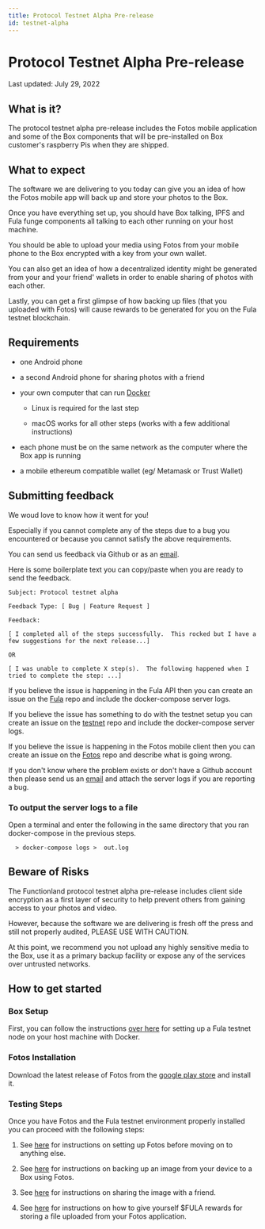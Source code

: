 ```yaml
---
title: Protocol Testnet Alpha Pre-release
id: testnet-alpha
---
```


# Protocol Testnet Alpha Pre-release

Last updated:  July 29, 2022

## What is it?

The protocol testnet alpha pre-release includes the Fotos mobile application and some of the Box components that will be pre-installed on Box customer's raspberry Pis when they are shipped.

## What to expect

The software we are delivering to you today can give you an idea of how the Fotos mobile app will back up and store your photos to the Box.

Once you have everything set up, you should have Box talking, IPFS and Fula funge components all talking to each other running on your host machine.

You should be able to upload your media using Fotos from your mobile phone to the Box encrypted with a key from your own wallet.

You can also get an idea of how a decentralized identity might be generated from your and your friend' wallets in order to enable sharing of photos with each other.

Lastly, you can get a first glimpse of how backing up files (that you uploaded with Fotos) will cause rewards to be generated for you on the Fula testnet blockchain.

## Requirements

  * one Android phone

  * a second Android phone for sharing photos with a friend

  * your own computer that can run [Docker](https://docs.docker.com/get-docker/)

    * Linux is required for the last step

    * macOS works for all other steps (works with a few additional instructions)

  * each phone must be on the same network as the computer where the Box app is running

  * a mobile ethereum compatible wallet (eg/ Metamask or Trust Wallet)

## Submitting feedback

We woud love to know how it went for you!

Especially if you cannot complete any of the steps due to a bug you encountered or because you cannot satisfy the above requirements.

You can send us feedback via Github or as an [email](mailto:testnet@fx.land).

Here is some boilerplate text you can copy/paste when you are ready to send the feedback.


```
Subject: Protocol testnet alpha

Feedback Type: [ Bug | Feature Request ]

Feedback:

[ I completed all of the steps successfully.  This rocked but I have a few suggestions for the next release...]

OR

[ I was unable to complete X step(s).  The following happened when I tried to complete the step: ...]

```


If you believe the issue is happening in the Fula API then you can create an issue on the [Fula](https://github.com/functionland/fula/issues) repo and include the docker-compose server logs.

If you believe the issue has something to do with the testnet setup you can create an issue on the [testnet](https://github.com/functionland/fula-testnet/issues) repo and include the docker-compose server logs.

If you believe the issue is happening in the Fotos mobile client then you can create an issue on the [Fotos](https://github.com/functionland/fotos/issues) repo and describe what is going wrong.

If you don't know where the problem exists or don't have a Github account then please send us an [email](mailto:testnet@fx.land) and attach the server logs if you are reporting a bug.

### To output the server logs to a file

Open a terminal and enter the following in the same directory that you ran docker-compose in the previous steps.

```
  > docker-compose logs >  out.log
```

## Beware of Risks

The Functionland protocol testnet alpha pre-release includes client side encryption as a first layer of security to help prevent others from gaining access to your photos and video.

However, because the software we are delivering is fresh off the press and still not properly audited, PLEASE USE WITH CAUTION.

At this point, we recommend you not upload any highly sensitive media to the Box, use it as a primary backup facility or expose any of the services over untrusted networks.

## How to get started

### Box Setup

First, you can follow the instructions [over here](https://github.com/functionland/fula-testnet) for setting up a Fula testnet node on your host machine with Docker.

### Fotos Installation

Download the latest release of Fotos from the [google play store](https://play.google.com/store/apps/details?id=land.fx.fotos) and install it.

### Testing Steps

Once you have Fotos and the Fula testnet environment properly installed you can proceed with the following steps:

1.  See [here](/mvp/fotos/setup) for instructions on setting up Fotos before moving on to anything else.

2.  See [here](/mvp/fotos/backup) for instructions on backing up an image from your device to a Box using Fotos.

3.  See [here](/mvp/fotos/sharing) for instructions on sharing the image with a friend.

4.  See [here](/mvp/pools/storage-provide) for instructions on how to give yourself $FULA rewards for storing a file uploaded from your Fotos application.

